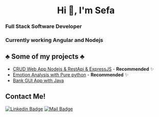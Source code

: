 
<h1 align="center">Hi 👋, I'm Sefa</h1>
<h3 align="left">Full Stack Software Developer</h3>
<h3 align="left">Currently working Angular and Nodejs</h3>


## ♣️  Some of my projects ♣️ 

- [CRUD Web App Nodejs & RestApi & ExpressJS](https://github.com/sefaenesergin/crudWithNodejs) - **Recommended** ✨
- [Emotion Analysis with Pure python](https://github.com/sefaenesergin/pure-emotion-analysis-with-python) - **Recommended** ✨
- [Bank GUI App with Java](https://github.com/sefaenesergin/bankGUIappWithJava) 

## Contact Me!

[![Linkedin Badge](https://img.shields.io/badge/linkedin-%230077B5.svg?&style=for-the-badge&logo=linkedin&logoColor=white)](https://www.linkedin.com/in/sefa-enes-ergin)
[![Mail Badge](https://img.shields.io/badge/email-c14438?style=for-the-badge&logo=Gmail&logoColor=white&link=mailto:sefaenesergin@gmail.com)](mailto:sefaenesergin@gmail.com)

